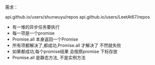 需求：

api.github.io/users/shunwuyu/repos
api.github.io/users/LeetAt67/repos

- 有一堆的异步任务要执行
- 每一项是一个promise
- Promise.all 本身返回一个Promise
- 所有项都解决了,都成功,Promise.all 才解决了
    不然就失败
- 如果都成功,每个promise结果 会按原promise 下标存放
- Promise.all 是静态方法, 不是实例方法